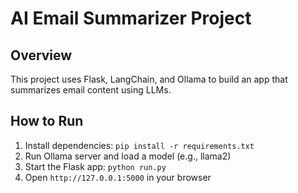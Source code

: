 # AI Email Summarizer Project

## Overview
This project uses Flask, LangChain, and Ollama to build an app that summarizes email content using LLMs.

## How to Run

1. Install dependencies: `pip install -r requirements.txt`
2. Run Ollama server and load a model (e.g., llama2)
3. Start the Flask app: `python run.py`
4. Open `http://127.0.0.1:5000` in your browser